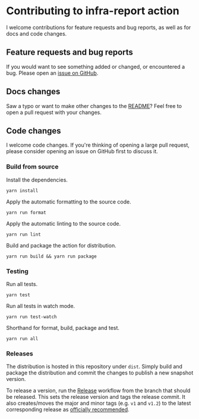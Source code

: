 # Contributing to infra-report action

I welcome contributions for feature requests and bug reports, as well as for docs and code changes.

## Feature requests and bug reports

If you would want to see something added or changed, or encountered a bug.
Please open an [issue on GitHub](https://github.com/misiekhardcore/infra-report-action/issues).

## Docs changes

Saw a typo or want to make other changes to the [README](https://github.com/misiekhardcore/infra-report-action/blob/main/README.md)?
Feel free to open a pull request with your changes.

## Code changes

I welcome code changes.
If you're thinking of opening a large pull request, please consider opening an issue on GitHub first to discuss it.

### Build from source

Install the dependencies.

```
yarn install
```

Apply the automatic formatting to the source code.

```
yarn run format
```

Apply the automatic linting to the source code.

```
yarn run lint
```

Build and package the action for distribution.

```
yarn run build && yarn run package
```

### Testing

Run all tests.

```
yarn test
```

Run all tests in watch mode.

```
yarn run test-watch
```

Shorthand for format, build, package and test.

```
yarn run all
```

### Releases

The distribution is hosted in this repository under `dist`.
Simply build and package the distribution and commit the changes to publish a new snapshot version.

To release a version, run the [Release](https://github.com/misiekhardcore/infra-report-action/actions/workflows/release.yml) workflow from the branch that should be released.
This sets the release version and tags the release commit.
It also creates/moves the major and minor tags (e.g. `v1` and `v1.2`) to the latest corresponding release as [officially recommended](https://github.com/actions/toolkit/blob/master/docs/action-versioning.md).
